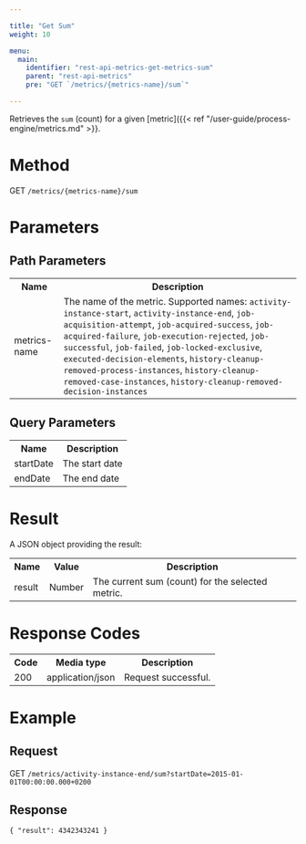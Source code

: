 ```yaml
---

title: "Get Sum"
weight: 10

menu:
  main:
    identifier: "rest-api-metrics-get-metrics-sum"
    parent: "rest-api-metrics"
    pre: "GET `/metrics/{metrics-name}/sum`"

---
```


Retrieves the `sum` (count) for a given [metric]({{< ref "/user-guide/process-engine/metrics.md" >}}. 

# Method

GET `/metrics/{metrics-name}/sum`


# Parameters

## Path Parameters

<table class="table table-striped">
  <tr>
    <th>Name</th>
    <th>Description</th>
  </tr>
  <tr>
    <td>metrics-name</td>
    <td>The name of the metric. Supported names:
      <code>activity-instance-start</code>,
      <code>activity-instance-end</code>,
      <code>job-acquisition-attempt</code>,
      <code>job-acquired-success</code>,
      <code>job-acquired-failure</code>,
      <code>job-execution-rejected</code>,
      <code>job-successful</code>,
      <code>job-failed</code>,
      <code>job-locked-exclusive</code>,
      <code>executed-decision-elements</code>,
      <code>history-cleanup-removed-process-instances</code>,
      <code>history-cleanup-removed-case-instances</code>,
      <code>history-cleanup-removed-decision-instances</code>
    </td>
  </tr>
</table>

## Query Parameters

<table class="table table-striped">
  <tr>
    <th>Name</th>
    <th>Description</th>
  </tr>
  <tr>
    <td>startDate</td>
    <td>The start date</td>
  </tr>
  <tr>
    <td>endDate</td>
    <td>The end date</td>
  </tr>
</table>


# Result

A JSON object providing the result:

<table class="table table-striped">
  <tr>
    <th>Name</th>
    <th>Value</th>
    <th>Description</th>
  </tr>
  <tr>
    <td>result</td>
    <td>Number</td>
    <td>The current sum (count) for the selected metric.</td>
  </tr>
</table>


# Response Codes


<table class="table table-striped">
  <tr>
    <th>Code</th>
    <th>Media type</th>
    <th>Description</th>
  </tr>
  <tr>
    <td>200</td>
    <td>application/json</td>
    <td>Request successful.</td>
  </tr>
</table>


# Example

## Request

GET `/metrics/activity-instance-end/sum?startDate=2015-01-01T00:00:00.000+0200`

## Response

    { "result": 4342343241 }

